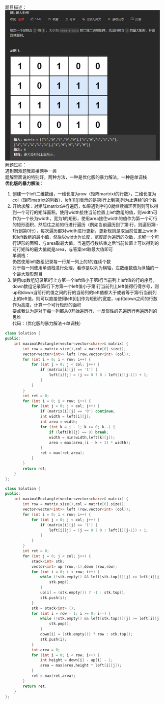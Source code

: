 题目描述：  
![image](/basicaldatastructure/stackandquere/image/image16.png)  
解题过程：  
遇到困难题我直接两手一摊  
题解里面说的特别好，两种方法，一种是优化版的暴力解法，一种是单调栈  
**优化版的暴力解法：**  
1. 创建一个left二维数组，一维长度为row（矩阵martrixt的行数），二维长度为col（矩阵matrixt的列数），left[i][j]表示的是第i行上到第j列为止连续1的个数
2. 开始求解：对矩阵matrixt进行遍历，如果遇到字符0就继续循环否则则可以得到一个可行的矩阵面积。使用width接住当前位置上left数组的值，则width可作为一个长为width，宽为1的矩形，使用area接住width的值作为第一个可行的矩形面积，然后往之前的行进行遍历（例如当前遍历到了第i行，则遍历第i-1行到第0行），每次遍历都对width进行更新，更新规则是取当前位置上width和left数组的最小值，然后以width为长度，宽度即为遍历的次数，求解一个可行矩形的面积，与area取最大值，当遍历行数结束之后当前位置上可以得到的可行矩阵的最大值就是area，与答案ret取最大值即可  
单调栈：  
仍然使用left数组记录每一行某一列上的1的连续个数  
对于每一列使用单调栈进行处理，看作是以列为横轴，左数组数值为纵轴的一个最大矩形题目  
1. 使用up数组记录第i行上方第一个left值小于第i行当前列上left值的行的序号，down数组记录第i行下方第一个left值小于第i行当前列上left值得行得序号，则up和down当前行的值之间的行的当前列的left值都大于或者等于第i行当前列上的left值，则可以直接使用left[i][j]作为矩形的宽度，up和down之间的行数作为高度，计算一个可行矩形的面积  
要点我认为是对于每一列都从0开始遍历行，一反惯性的先遍历行再遍历列的思维  
代码：（优化版的暴力解法→单调栈）  
```cpp
class Solution {
public:
    int maximalRectangle(vector<vector<char>>& matrix) {
        int row = matrix.size(),col = matrix[0].size();
        vector<vector<int>> left (row,vector<int> (col));
        for (int i = 0; i < row; i++) {
            for (int j = 0; j < col; j++) {
                if (matrix[i][j] == '1') {
                    left[i][j] = (j == 0 ? 0 : left[i][j-1]) + 1;
                }
            }
        }
        int ret = 0;
        for (int i = 0; i < row; i++) {
            for (int j = 0; j < col; j++) {
                if (matrix[i][j] == '0') continue;
                int width = left[i][j];
                int area = width;
                for (int k = i - 1; k >= 0; k--) {
                    if (left[k][j] == 0) break;
                    width = min(width,left[k][j]);
                    area = max(area,(i - k + 1) * width);
                }
                ret = max(ret,area);
            }
        }
        return ret;
    }
};
```
```cpp
class Solution {
public:
    int maximalRectangle(vector<vector<char>>& matrix) {
        int row = matrix.size(),col = matrix[0].size();
        vector<vector<int>> left (row,vector<int> (col));
        for (int i = 0; i < row; i++) {
            for (int j = 0; j < col; j++) {
                if (matrix[i][j] == '1') {
                    left[i][j] = (j == 0 ? 0 : left[i][j-1]) + 1;
                }
            }
        }
        int ret = 0;
        for (int j = 0; j < col; j++) {
            stack<int> stk;
            vector<int> up (row,-1),down (row,row);
            for (int i = 0; i < row; i++) {
                while (!stk.empty() && left[stk.top()][j] >= left[i][j]) {
                    stk.pop();
                }
                up[i] = (stk.empty()) ? -1 : stk.top();
                stk.push(i);
            }
            stk = stack<int> ();
            for (int i = row - 1; i >= 0; i--) {
                while (!stk.empty() && left[stk.top()][j] >= left[i][j]) {
                    stk.pop();
                }
                down[i] = (stk.empty()) ? row : stk.top();
                stk.push(i);
            }
            int area = 0;
            for (int i = 0; i < row; i++) {
                int height = down[i] - up[i] - 1;
                area = max(area,height * left[i][j]);
            }
            ret = max(ret,area);
        }
        return ret;
    }
};
```